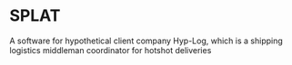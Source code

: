 # SPLAT
A software for hypothetical client company Hyp-Log, which is a shipping logistics middleman coordinator for hotshot deliveries 
